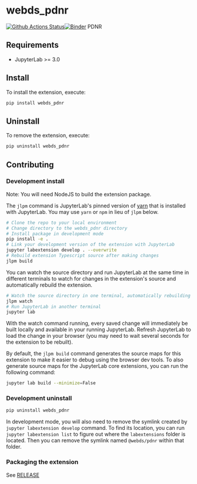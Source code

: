 # webds_pdnr

[![Github Actions Status](https://github.com/nilcyttocs/webds_pdnr/workflows/Build/badge.svg)](https://github.com/nilcyttocs/webds_pdnr/actions/workflows/build.yml)[![Binder](https://mybinder.org/badge_logo.svg)](https://mybinder.org/v2/gh/nilcyttocs/webds_pdnr/main?urlpath=lab)
PDNR

## Requirements

- JupyterLab >= 3.0

## Install

To install the extension, execute:

```bash
pip install webds_pdnr
```

## Uninstall

To remove the extension, execute:

```bash
pip uninstall webds_pdnr
```

## Contributing

### Development install

Note: You will need NodeJS to build the extension package.

The `jlpm` command is JupyterLab's pinned version of
[yarn](https://yarnpkg.com/) that is installed with JupyterLab. You may use
`yarn` or `npm` in lieu of `jlpm` below.

```bash
# Clone the repo to your local environment
# Change directory to the webds_pdnr directory
# Install package in development mode
pip install -e .
# Link your development version of the extension with JupyterLab
jupyter labextension develop . --overwrite
# Rebuild extension Typescript source after making changes
jlpm build
```

You can watch the source directory and run JupyterLab at the same time in different terminals to watch for changes in the extension's source and automatically rebuild the extension.

```bash
# Watch the source directory in one terminal, automatically rebuilding when needed
jlpm watch
# Run JupyterLab in another terminal
jupyter lab
```

With the watch command running, every saved change will immediately be built locally and available in your running JupyterLab. Refresh JupyterLab to load the change in your browser (you may need to wait several seconds for the extension to be rebuilt).

By default, the `jlpm build` command generates the source maps for this extension to make it easier to debug using the browser dev tools. To also generate source maps for the JupyterLab core extensions, you can run the following command:

```bash
jupyter lab build --minimize=False
```

### Development uninstall

```bash
pip uninstall webds_pdnr
```

In development mode, you will also need to remove the symlink created by `jupyter labextension develop`
command. To find its location, you can run `jupyter labextension list` to figure out where the `labextensions`
folder is located. Then you can remove the symlink named `@webds/pdnr` within that folder.

### Packaging the extension

See [RELEASE](RELEASE.md)
